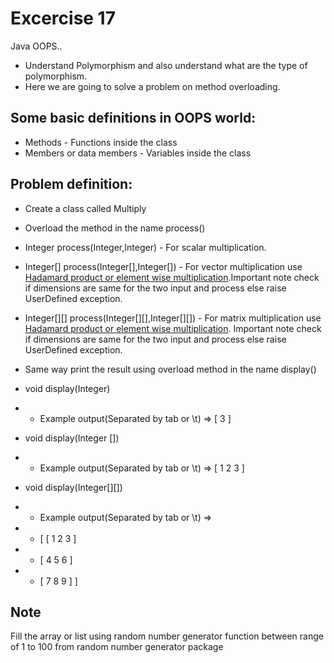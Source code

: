 # Excercise 17

Java OOPS..
- Understand Polymorphism and also understand what are the type of polymorphism.
- Here we are going to solve a problem on method overloading.

## Some basic definitions in OOPS world:

* Methods - Functions inside the class
* Members or data members - Variables inside the class

## Problem definition:

- Create a class called Multiply

- Overload the method in the name process()
- Integer process(Integer,Integer) - For scalar multiplication.
- Integer[] process(Integer[],Integer[]) - For vector multiplication use <a href="https://ml-cheatsheet.readthedocs.io/en/latest/linear_algebra.html#hadamard-product">Hadamard product or element wise multiplication</a>.Important note check if dimensions are same for the two input and process else raise UserDefined exception.
- Integer[][] process(Integer[][],Integer[][]) - For matrix multiplication use <a href="https://ml-cheatsheet.readthedocs.io/en/latest/linear_algebra.html#id6">Hadamard product or element wise multiplication</a>. Important note check if dimensions are same for the two input and process else raise UserDefined exception.
- Same way print the result using overload method in the name display()
- void display(Integer) 
- - Example output(Separated by tab or \t) => [ 3 ] 
- void display(Integer [])
- - Example output(Separated by tab or \t) => [ 1 2 3 ]
- void display(Integer[][])
- - Example output(Separated by tab or \t) =>
- - [ [ 1 2 3 ]   
- - [ 4 5 6 ]
- - [ 7 8 9 ] ]
## Note
Fill the array or list using random number generator function between range of 1 to 100 from random number generator package


